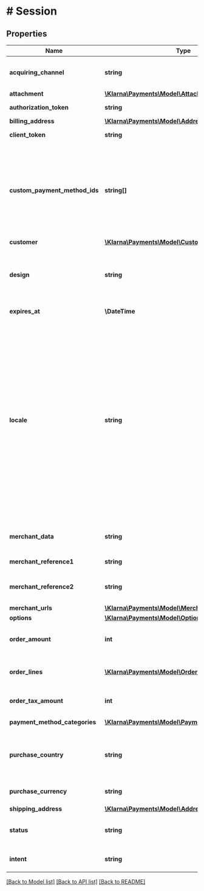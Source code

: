 # # Session

## Properties

Name | Type | Description | Notes
------------ | ------------- | ------------- | -------------
**acquiring_channel** | **string** | The acquiring channel in which the session takes place. Ecommerce is default unless specified. Any other values should be defined in the agreement. | [optional]
**attachment** | [**\Klarna\Payments\Model\Attachment**](Attachment.md) |  | [optional]
**authorization_token** | **string** | Authorization token. | [optional] [readonly]
**billing_address** | [**\Klarna\Payments\Model\Address**](Address.md) |  | [optional]
**client_token** | **string** | Token to be passed to the JS client | [optional] [readonly]
**custom_payment_method_ids** | **string[]** | Promo codes - The array could be used to define which of the configured payment options within a payment category (pay_later, pay_over_time, etc.) should be shown for this purchase. Discuss with the delivery manager to know about the promo codes that will be configured for your account. The feature could also be used to provide promotional offers to specific customers (eg: 0% financing). Please be informed that the usage of this feature can have commercial implications. | [optional]
**customer** | [**\Klarna\Payments\Model\Customer**](Customer.md) |  | [optional]
**design** | **string** | Design package to use in the session. This can only by used if a custom design has been implemented for Klarna Payments and agreed upon in the agreement. It might have a financial impact. Delivery manager will provide the value for the parameter. | [optional]
**expires_at** | **\DateTime** | Session expiration date | [optional] [readonly]
**locale** | **string** | Used to define the language and region of the customer. The locale follows the format of (RFC 1766)[https://datatracker.ietf.org/doc/rfc1766/], meaning its value consists of language-country. The following values are applicable:  AT: \&quot;de-AT\&quot;, \&quot;de-DE\&quot;, \&quot;en-DE\&quot; BE: \&quot;be-BE\&quot;, \&quot;nl-BE\&quot;, \&quot;fr-BE\&quot;, \&quot;en-BE\&quot; CH: \&quot;it-CH\&quot;, \&quot;de-CH\&quot;, \&quot;fr-CH\&quot;, \&quot;en-CH\&quot; DE: \&quot;de-DE\&quot;, \&quot;de-AT\&quot;, \&quot;en-DE\&quot; DK: \&quot;da-DK\&quot;, \&quot;en-DK\&quot; ES: \&quot;es-ES\&quot;, \&quot;ca-ES\&quot;, \&quot;en-ES\&quot; FI: \&quot;fi-FI\&quot;, \&quot;sv-FI\&quot;, \&quot;en-FI\&quot; GB: \&quot;en-GB\&quot; IT: \&quot;it-IT\&quot;, \&quot;en-IT\&quot; NL: \&quot;nl-NL\&quot;, \&quot;en-NL\&quot; NO: \&quot;nb-NO\&quot;, \&quot;en-NO\&quot; PL: \&quot;pl-PL\&quot;, \&quot;en-PL\&quot; SE: \&quot;sv-SE\&quot;, \&quot;en-SE\&quot; US: \&quot;en-US\&quot;. | [optional]
**merchant_data** | **string** | Pass through field to send any information about the order to be used later for reference while retrieving the order details (max 6000 characters) | [optional]
**merchant_reference1** | **string** | Used for storing merchant&#39;s internal order number or other reference. | [optional]
**merchant_reference2** | **string** | Used for storing merchant&#39;s internal order number or other reference. The value is available in the settlement files. (max 255 characters). | [optional]
**merchant_urls** | [**\Klarna\Payments\Model\MerchantUrls**](MerchantUrls.md) |  | [optional]
**options** | [**\Klarna\Payments\Model\Options**](Options.md) |  | [optional]
**order_amount** | **int** | Total amount of the order including tax and any available discounts. The value should be in non-negative minor units. Eg: 25 Euros should be 2500. | [optional]
**order_lines** | [**\Klarna\Payments\Model\OrderLine[]**](OrderLine.md) | The array containing list of line items that are part of this order. Maximum of 1000 line items could be processed in a single order. | [optional]
**order_tax_amount** | **int** | Total tax amount of the order. The value should be in non-negative minor units. Eg: 25 Euros should be 2500. | [optional]
**payment_method_categories** | [**\Klarna\Payments\Model\PaymentMethodCategory[]**](PaymentMethodCategory.md) | Available payment method categories | [optional] [readonly]
**purchase_country** | **string** | The purchase country of the customer. The billing country always overrides purchase country if the values are different. Formatted according to ISO 3166 alpha-2 standard, e.g. GB, SE, DE, US, etc. | [optional]
**purchase_currency** | **string** | The purchase currency of the order. Formatted according to ISO 4217 standard, e.g. USD, EUR, SEK, GBP, etc. | [optional]
**shipping_address** | [**\Klarna\Payments\Model\Address**](Address.md) |  | [optional]
**status** | **string** | The current status of the session. Possible values: &#39;complete&#39;, &#39;incomplete&#39; where &#39;complete&#39; is set when the order has been placed. | [optional] [readonly]
**intent** | **string** | Intent for the session. The field is designed to let partners inform Klarna of the purpose of the customer’s session. | [optional]

[[Back to Model list]](../../README.md#models) [[Back to API list]](../../README.md#endpoints) [[Back to README]](../../README.md)

